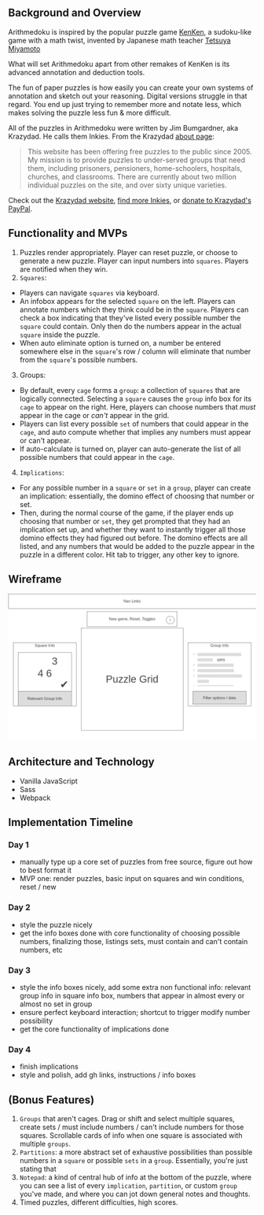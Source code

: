 ## Background and Overview 

Arithmedoku is inspired by the popular puzzle game [KenKen][1], a sudoku-like game
with a math twist, invented by Japanese math teacher [Tetsuya Miyamoto][6]

What will set Arithmedoku apart from other remakes of KenKen is its advanced annotation and deduction tools. 

The fun of paper puzzles is how easily you can create your own systems of annotation and sketch out your reasoning. Digital versions struggle in that regard. You end up just trying to remember more and notate less, which makes solving the puzzle less fun & more difficult.

All of the puzzles in Arithmedoku were written by Jim Bumgardner, aka Krazydad. He calls them Inkies. From the Krazydad [about page][2]:

> This website has been offering free puzzles to the public since 2005. My mission is to provide puzzles to under-served groups that need them, including prisoners, pensioners, home-schoolers, hospitals, churches, and classrooms. There are 
currently about two million individual puzzles on the site, and over sixty unique varieties.

Check out the [Krazydad website][3], [find more Inkies][4], or [donate to Krazydad's PayPal][5].

## Functionality and MVPs 

1. Puzzles render appropriately. Player can reset puzzle, or choose to generate a new puzzle. Player can input numbers into `squares`. Players are notified when they win.
2. `Squares`: 
* Players can navigate `squares` via keyboard.
* An infobox appears for the selected `square` on the left. Players can annotate numbers which they think could be in the `square`. Players can check a box indicating that they've listed every possible number the `square` could contain. Only then do the numbers appear in the actual `square` inside the puzzle. 
* When auto eliminate option is turned on, a number be entered somewhere else in the `square`'s row / column will eliminate that number from the `square`'s possible numbers.
3. Groups: 
* By default, every `cage` forms a `group`: a collection of `squares` that are logically connected. Selecting a `square` causes the `group` info box for its `cage` to appear on the right. Here, players can choose numbers that *must* appear in the cage or *can't* appear in the grid. 
* Players can list every possible `set` of numbers that could appear in the `cage`, and auto compute whether that implies any numbers must appear or can't appear. 
* If auto-calculate is turned on, player can auto-generate the list of all possible numbers that could appear in the `cage`.
4. `Implications`: 
* For any possible number in a `square` or `set` in a `group`, player can create an implication: essentially, the domino effect of choosing that number or set. 
* Then, during the normal course of the game, if the player ends up choosing that number or `set`, they get prompted that they had an implication set up, and whether they want to instantly trigger all those domino effects they had figured out before. The domino effects are all listed, and any numbers that would be added to the puzzle appear in the puzzle in a different color. Hit tab to trigger, any other key to ignore.

## Wireframe 

![Wireframe](wireframe.png)

## Architecture and Technology 
* Vanilla JavaScript
* Sass
* Webpack

## Implementation Timeline 

### Day 1
* manually type up a core set of puzzles from free source, figure out how to best format it
* MVP one: render puzzles, basic input on squares and win conditions, reset / new

### Day 2
* style the puzzle nicely
* get the info boxes done with core functionality of choosing possible numbers, finalizing those, listings sets, must contain and can't contain numbers, etc

### Day 3
* style the info boxes nicely, add some extra non functional info: relevant group info in square info box, numbers that appear in almost every or almost no set in group
* ensure perfect keyboard interaction; shortcut to trigger modify number possibility
* get the core functionality of implications done

### Day 4
* finish implications
* style and polish, add gh links, instructions / info boxes


## (Bonus Features) 

1. `Groups` that aren't cages. Drag or shift and select multiple squares, create sets / must include numbers / can't include numbers for those squares. Scrollable cards of info when one square is associated with multiple `groups`. 
2. `Partitions`: a more abstract set of exhaustive possibilities than possible numbers in a `square` or possible `sets` in a `group`. Essentially, you're just stating that 
3. `Notepad`: a kind of central hub of info at the bottom of the puzzle, where you can see a list of every `implication`, `partition`, or custom `group` you've made, and where you can jot down general notes and thoughts.
4. Timed puzzles, different difficulties, high scores.

[1]: https://en.wikipedia.org/wiki/KenKen
[2]: https://krazydad.com/about.php
[3]: https://krazydad.com/
[4]: https://krazydad.com/inkies/
[5]: https://www.paypal.com/cgi-bin/webscr?cmd=_donations&business=dad%40krazydad%2ecom&item_name=KrazyDad+-+Jim+Bumgardner+-+Free+Puzzles&item_number=PUZ-TP1VA&no_shipping=1&cn=Your%20comments%20are%20welcome&tax=0&currency_code=USD&bn=PP%2dDonationsBF&charset=UTF%2d8&return=https%3A%2F%2Fkrazydad.com%2F%3Fpaypal%3Dsuccess&cancel_return=https%3A%2F%2Fkrazydad.com%2F%3Fpaypal%3Dcancel&amount=10.0
[6]: https://en.wikipedia.org/wiki/Tetsuya_Miyamoto
